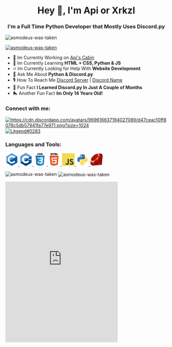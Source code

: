 <h1 align="center">Hey 👋, I'm Api or Xrkzl</h1>
<h3 align="center">I'm a Full Time Python Developer that Mostly Uses Discord.py</h3>

<p align="left"> <img src="https://komarev.com/ghpvc/?username=api-was-taken&label=Profile%20views&color=0e75b6&style=flat" alt="asmodeus-was-taken" /> </p>

<p align="left"> <a href="https://github.com/ryo-ma/github-profile-trophy"><img src="https://github-profile-trophy.vercel.app/?username=api-was-taken" alt="asmodeus-was-taken" /></a> </p>

- 🔭 Im Currently Working on [Api's Cabin](http://discord.apilol.xyz)
- 📌 Im Currently Learning **HTML + CSS, Python & JS**
- 🔥 Im Currently Looking for Help With **Website Development**
- 🙋 Ask Me About **Python & Discord.py**
- 🎙 How To Reach Me [Discord Server](http://discord.apilol.xyz) | [Discord Name](https://pastebin.com/BXTQamYf)
- 🎢 Fun Fact **I Learned Discord.py In Just A Couple of Months**
- 🛼 Another Fun Fact **Im Only 14 Years Old!**

<h3 align="left">Connect with me:</h3>
<p align="left">
<a href="http://ez.apilol.xyz" target="_blank"><img align="center" src="https://cdn.discordapp.com/avatars/969616637194027089/d47ceac10ff8078c5db57941fa77e971.png?size=1024" alt="https://cdn.discordapp.com/avatars/969616637194027089/d47ceac10ff8078c5db57941fa77e971.png?size=1024" height="30" width="30" /></a>
<a href="http://discord.apilol.xyz" target="_blank"><img align="center" src="https://raw.githubusercontent.com/rahuldkjain/github-profile-readme-generator/master/src/images/icons/Social/discord.svg" alt="Lëgend#0283" height="30" width="40" /></a>
</p>

<h3 align="left">Languages and Tools:</h3>
<p align="left"> <a href="https://www.cprogramming.com/" target="_blank" rel="noreferrer"> <img src="https://raw.githubusercontent.com/devicons/devicon/master/icons/c/c-original.svg" alt="c" width="40" height="40"/> </a> <a href="https://www.w3schools.com/cpp/" target="_blank" rel="noreferrer"> <img src="https://raw.githubusercontent.com/devicons/devicon/master/icons/cplusplus/cplusplus-original.svg" alt="cplusplus" width="40" height="40"/> </a> <a href="https://www.w3schools.com/css/" target="_blank" rel="noreferrer"> <img src="https://raw.githubusercontent.com/devicons/devicon/master/icons/css3/css3-original-wordmark.svg" alt="css3" width="40" height="40"/> </a> <a href="https://www.w3.org/html/" target="_blank" rel="noreferrer"> <img src="https://raw.githubusercontent.com/devicons/devicon/master/icons/html5/html5-original-wordmark.svg" alt="html5" width="40" height="40"/> </a> <a href="https://developer.mozilla.org/en-US/docs/Web/JavaScript" target="_blank" rel="noreferrer"> <img src="https://raw.githubusercontent.com/devicons/devicon/master/icons/javascript/javascript-original.svg" alt="javascript" width="40" height="40"/> </a> <a href="https://www.python.org" target="_blank" rel="noreferrer"> <img src="https://raw.githubusercontent.com/devicons/devicon/master/icons/python/python-original.svg" alt="python" width="40" height="40"/> </a> <a href="https://www.ruby-lang.org/en/" target="_blank" rel="noreferrer"> <img src="https://raw.githubusercontent.com/devicons/devicon/master/icons/ruby/ruby-original.svg" alt="ruby" width="40" height="40"/> </a> </p>

<p><img align="left" src="https://github-readme-stats.vercel.app/api/top-langs?username=api-was-taken&show_icons=true&locale=en&layout=compact" alt="asmodeus-was-taken" /></p>

<p>&nbsp;<img align="center" src="https://github-readme-stats.vercel.app/api?username=api-was-taken&show_icons=true&locale=en" alt="asmodeus-was-taken" /></p>

<iframe src="https://discord.com/widget?id=1009348541027725333&theme=dark" width="350" height="500" allowtransparency="true" frameborder="0" sandbox="allow-popups allow-popups-to-escape-sandbox allow-same-origin allow-scripts"></iframe>
